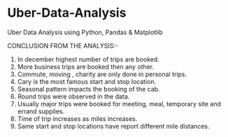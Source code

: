 # Uber-Data-Analysis
Uber Data Analysis using Python, Pandas &amp; Matplotlib

CONCLUSION FROM THE ANALYSIS:-

1. In december highest number of trips are booked.
2. More business trips are booked then any other.
3. Commute, moving , charity are only done in personal trips.
4. Cary is the most famous start and stop location.
5. Seasonal pattern impacts the booking of the cab.
6. Round trips were observed in the data.
7. Usually major trips were booked for meeting, meal, temporary site and errand supplies.
8. Time of trip increases as miles increases.
9. Same start and stop locations have report different mile distances.
